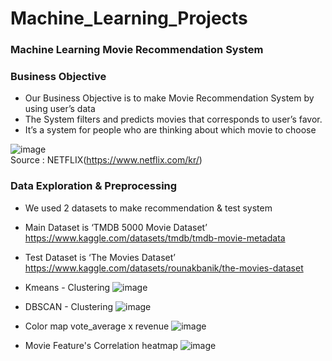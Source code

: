# Machine_Learning_Projects  

### Machine Learning Movie Recommendation System



### Business Objective 
* Our Business Objective is to make Movie Recommendation System by using user’s data
* The System filters and predicts movies that corresponds to user’s favor.
* It’s a system for people who are thinking about which movie to choose


![image](https://user-images.githubusercontent.com/94350277/204816396-5c3b3409-323d-48bf-a981-9e222c0677a1.png)  
Source : NETFLIX(https://www.netflix.com/kr/)  


### Data Exploration & Preprocessing
* We used 2 datasets to make recommendation & test system
* Main Dataset is ‘TMDB 5000 Movie Dataset’  
https://www.kaggle.com/datasets/tmdb/tmdb-movie-metadata

* Test Dataset is ‘The Movies Dataset’  
https://www.kaggle.com/datasets/rounakbanik/the-movies-dataset


* Kmeans - Clustering
![image](https://user-images.githubusercontent.com/94350277/204833333-b8c1d47d-2edc-496e-8b47-962f2dd2608a.png)

* DBSCAN - Clustering
![image](https://user-images.githubusercontent.com/94350277/204833462-19dde132-7d45-48ab-baf6-4c80e5f45eac.png)

* Color map vote_average x revenue
![image](https://user-images.githubusercontent.com/94350277/204833612-68f44d96-b66d-4759-88d5-100458dbb49e.png)

* Movie Feature's Correlation heatmap
![image](https://user-images.githubusercontent.com/94350277/204833700-aa51f44c-8087-40a0-8e2f-8ce45bcfa784.png)
